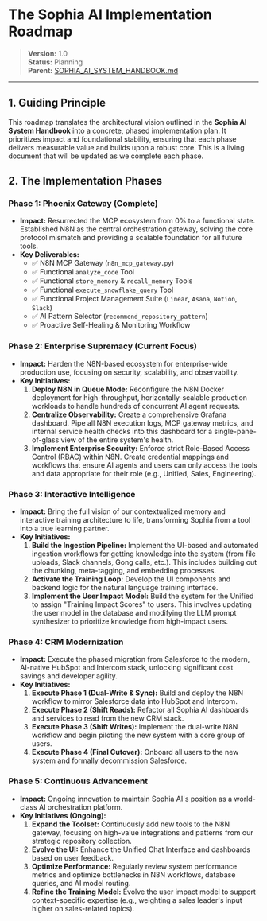 # The Sophia AI Implementation Roadmap

> **Version:** 1.0  
> **Status:** Planning  
> **Parent:** [SOPHIA_AI_SYSTEM_HANDBOOK.md](./00_SOPHIA_AI_SYSTEM_HANDBOOK.md)

---

## 1. Guiding Principle

This roadmap translates the architectural vision outlined in the **Sophia AI System Handbook** into a concrete, phased implementation plan. It prioritizes impact and foundational stability, ensuring that each phase delivers measurable value and builds upon a robust core. This is a living document that will be updated as we complete each phase.

## 2. The Implementation Phases

### **Phase 1: Phoenix Gateway (Complete)**

-   **Impact:** Resurrected the MCP ecosystem from 0% to a functional state. Established N8N as the central orchestration gateway, solving the core protocol mismatch and providing a scalable foundation for all future tools.
-   **Key Deliverables:**
    -   ✅ N8N MCP Gateway (`n8n_mcp_gateway.py`)
    -   ✅ Functional `analyze_code` Tool
    -   ✅ Functional `store_memory` & `recall_memory` Tools
    -   ✅ Functional `execute_snowflake_query` Tool
    -   ✅ Functional Project Management Suite (`Linear`, `Asana`, `Notion`, `Slack`)
    -   ✅ AI Pattern Selector (`recommend_repository_pattern`)
    -   ✅ Proactive Self-Healing & Monitoring Workflow

### **Phase 2: Enterprise Supremacy (Current Focus)**

-   **Impact:** Harden the N8N-based ecosystem for enterprise-wide production use, focusing on security, scalability, and observability.
-   **Key Initiatives:**
    1.  **Deploy N8N in Queue Mode:** Reconfigure the N8N Docker deployment for high-throughput, horizontally-scalable production workloads to handle hundreds of concurrent AI agent requests.
    2.  **Centralize Observability:** Create a comprehensive Grafana dashboard. Pipe all N8N execution logs, MCP gateway metrics, and internal service health checks into this dashboard for a single-pane-of-glass view of the entire system's health.
    3.  **Implement Enterprise Security:** Enforce strict Role-Based Access Control (RBAC) within N8N. Create credential mappings and workflows that ensure AI agents and users can only access the tools and data appropriate for their role (e.g., Unified, Sales, Engineering).

### **Phase 3: Interactive Intelligence**

-   **Impact:** Bring the full vision of our contextualized memory and interactive training architecture to life, transforming Sophia from a tool into a true learning partner.
-   **Key Initiatives:**
    1.  **Build the Ingestion Pipeline:** Implement the UI-based and automated ingestion workflows for getting knowledge into the system (from file uploads, Slack channels, Gong calls, etc.). This includes building out the chunking, meta-tagging, and embedding processes.
    2.  **Activate the Training Loop:** Develop the UI components and backend logic for the natural language training interface.
    3.  **Implement the User Impact Model:** Build the system for the Unified to assign "Training Impact Scores" to users. This involves updating the user model in the database and modifying the LLM prompt synthesizer to prioritize knowledge from high-impact users.

### **Phase 4: CRM Modernization**

-   **Impact:** Execute the phased migration from Salesforce to the modern, AI-native HubSpot and Intercom stack, unlocking significant cost savings and developer agility.
-   **Key Initiatives:**
    1.  **Execute Phase 1 (Dual-Write & Sync):** Build and deploy the N8N workflow to mirror Salesforce data into HubSpot and Intercom.
    2.  **Execute Phase 2 (Shift Reads):** Refactor all Sophia AI dashboards and services to read from the new CRM stack.
    3.  **Execute Phase 3 (Shift Writes):** Implement the dual-write N8N workflow and begin piloting the new system with a core group of users.
    4.  **Execute Phase 4 (Final Cutover):** Onboard all users to the new system and formally decommission Salesforce.

### **Phase 5: Continuous Advancement**

-   **Impact:** Ongoing innovation to maintain Sophia AI's position as a world-class AI orchestration platform.
-   **Key Initiatives (Ongoing):**
    1.  **Expand the Toolset:** Continuously add new tools to the N8N gateway, focusing on high-value integrations and patterns from our strategic repository collection.
    2.  **Evolve the UI:** Enhance the Unified Chat Interface and dashboards based on user feedback.
    3.  **Optimize Performance:** Regularly review system performance metrics and optimize bottlenecks in N8N workflows, database queries, and AI model routing.
    4.  **Refine the Training Model:** Evolve the user impact model to support context-specific expertise (e.g., weighting a sales leader's input higher on sales-related topics).

